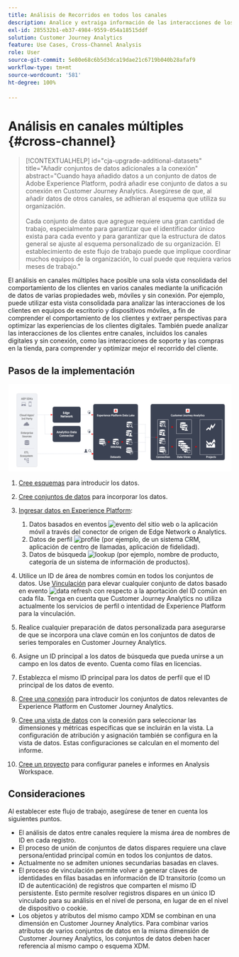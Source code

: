 ```yaml
---
title: Análisis de Recorridos en todos los canales
description: Analice y extraiga información de las interacciones de los clientes en todo el recorrido del cliente.
exl-id: 285532b1-eb37-4984-9559-054a18515ddf
solution: Customer Journey Analytics
feature: Use Cases, Cross-Channel Analysis
role: User
source-git-commit: 5e80e68c6b5d3dca19dae21c6719b040b28afaf9
workflow-type: tm+mt
source-wordcount: '581'
ht-degree: 100%

---
```


# Análisis en canales múltiples {#cross-channel}

<!-- markdownlint-disable MD034 -->

>[!CONTEXTUALHELP]
>id="cja-upgrade-additional-datasets"
>title="Añadir conjuntos de datos adicionales a la conexión"
>abstract="Cuando haya añadido datos a un conjunto de datos de Adobe Experience Platform, podrá añadir ese conjunto de datos a su conexión en Customer Journey Analytics. Asegúrese de que, al añadir datos de otros canales, se adhieran al esquema que utiliza su organización.<br><br>Cada conjunto de datos que agregue requiere una gran cantidad de trabajo, especialmente para garantizar que el identificador único exista para cada evento y para garantizar que la estructura de datos general se ajuste al esquema personalizado de su organización. El establecimiento de este flujo de trabajo puede que implique coordinar muchos equipos de la organización, lo cual puede que requiera varios meses de trabajo."

<!-- markdownlint-enable MD034 -->

El análisis en canales múltiples hace posible una sola vista consolidada del comportamiento de los clientes en varios canales mediante la unificación de datos de varias propiedades web, móviles y sin conexión. Por ejemplo, puede utilizar esta vista consolidada para analizar las interacciones de los clientes en equipos de escritorio y dispositivos móviles, a fin de comprender el comportamiento de los clientes y extraer perspectivas para optimizar las experiencias de los clientes digitales. También puede analizar las interacciones de los clientes entre canales, incluidos los canales digitales y sin conexión, como las interacciones de soporte y las compras en la tienda, para comprender y optimizar mejor el recorrido del cliente.

## Pasos de la implementación

![Flujo de los pasos de implementación como se describe en esta sección.](../assets/cca-architecture.png)

1. [Cree esquemas](https://experienceleague.adobe.com/docs/experience-platform/xdm/tutorials/create-schema-ui.html?lang=es) para introducir los datos.
1. [Cree conjuntos de datos](https://experienceleague.adobe.com/docs/platform-learn/tutorials/data-ingestion/create-datasets-and-ingest-data.html?lang=es) para incorporar los datos.
1. [Ingresar datos en Experience Platform](https://experienceleague.adobe.com/docs/platform-learn/tutorials/data-ingestion/understanding-data-ingestion.html?lang=es):
   1. Datos basados en eventos ![evento](https://spectrum.adobe.com/static/icons/workflow_18/Smock_Events_18_N.svg) del sitio web o la aplicación móvil a través del conector de origen de Edge Network o Analytics.
   2. Datos de perfil ![profile](https://spectrum.adobe.com/static/icons/workflow_18/Smock_User_18_N.svg) (por ejemplo, de un sistema CRM, aplicación de centro de llamadas, aplicación de fidelidad).
   3. Datos de búsqueda ![lookup](https://spectrum.adobe.com/static/icons/workflow_18/Smock_Search_18_N.svg) (por ejemplo, nombre de producto, categoría de un sistema de información de productos).

1. Utilice un ID de área de nombres común en todos los conjuntos de datos. Use [Vinculación](../../stitching/overview.md) para elevar cualquier conjunto de datos basado en evento ![data refresh](https://spectrum.adobe.com/static/icons/workflow_18/Smock_DataRefresh_18_N.svg) con respecto a la aportación del ID común en cada fila. Tenga en cuenta que Customer Journey Analytics no utiliza actualmente los servicios de perfil o intentidad de Experience Platform para la vinculación.
1. Realice cualquier preparación de datos personalizada para asegurarse de que se incorpora una clave común en los conjuntos de datos de series temporales en Customer Journey Analytics.
1. Asigne un ID principal a los datos de búsqueda que pueda unirse a un campo en los datos de evento. Cuenta como filas en licencias.
1. Establezca el mismo ID principal para los datos de perfil que el ID principal de los datos de evento.
1. [Cree una conexión](../../connections/overview.md) para introducir los conjuntos de datos relevantes de Experience Platform en Customer Journey Analytics.
1. [Cree una vista de datos](/help/data-views/create-dataview.md) con la conexión para seleccionar las dimensiones y métricas específicas que se incluirán en la vista. La configuración de atribución y asignación también se configura en la vista de datos. Estas configuraciones se calculan en el momento del informe.
1. [Cree un proyecto](/help/analysis-workspace/home.md) para configurar paneles e informes en Analysis Workspace.

## Consideraciones

Al establecer este flujo de trabajo, asegúrese de tener en cuenta los siguientes puntos.

* El análisis de datos entre canales requiere la misma área de nombres de ID en cada registro.
* El proceso de unión de conjuntos de datos dispares requiere una clave persona/entidad principal común en todos los conjuntos de datos.
* Actualmente no se admiten uniones secundarias basadas en claves.
* El proceso de vinculación permite volver a generar claves de identidades en filas basadas en información de ID transitorio (como un ID de autenticación) de registros que comparten el mismo ID persistente. Esto permite resolver registros dispares en un único ID vinculado para su análisis en el nivel de persona, en lugar de en el nivel de dispositivo o cookie.
* Los objetos y atributos del mismo campo XDM se combinan en una dimensión en Customer Journey Analytics. Para combinar varios atributos de varios conjuntos de datos en la misma dimensión de Customer Journey Analytics, los conjuntos de datos deben hacer referencia al mismo campo o esquema XDM.


